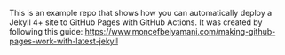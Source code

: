 This is an example repo that shows how you can automatically deploy a 
Jekyll 4+ site to GitHub Pages with GitHub Actions.
It was created by following this guide:
https://www.moncefbelyamani.com/making-github-pages-work-with-latest-jekyll

